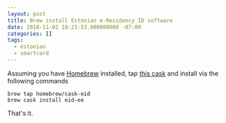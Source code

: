 ```yaml
---
layout: post
title: Brew install Estonian e-Residency ID software
date: 2018-11-02 18:23:53.000000000 -07:00
categories: []
tags:
  - estonian
  - smartcard
---
```


Assuming you have <a href="https://brew.sh/">Homebrew</a> installed, tap
<a href="https://github.com/Homebrew/homebrew-cask-eid">this cask</a> and
install via the following commands

```
brew tap homebrew/cask-eid
brew cask install eid-ee
```

That's it.
